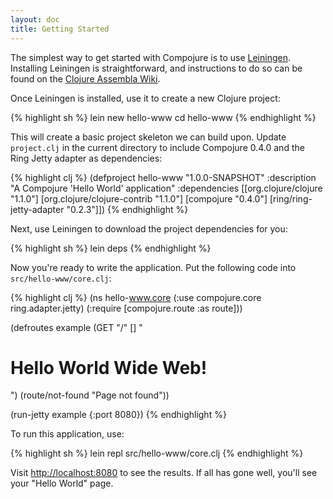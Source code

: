 ```yaml
---
layout: doc
title: Getting Started
---
```


The simplest way to get started with Compojure is to use [Leiningen][1].
Installing Leiningen is straightforward, and instructions to do so can be
found on the [Clojure Assembla Wiki][2].

Once Leiningen is installed, use it to create a new Clojure project:

{% highlight sh %}
lein new hello-www
cd hello-www
{% endhighlight %}

This will create a basic project skeleton we can build upon. Update
`project.clj` in the current directory to include Compojure 0.4.0 and the
Ring Jetty adapter as dependencies:

{% highlight clj %}
(defproject hello-www "1.0.0-SNAPSHOT"
  :description "A Compojure 'Hello World' application"
  :dependencies [[org.clojure/clojure "1.1.0"]
                 [org.clojure/clojure-contrib "1.1.0"]
                 [compojure "0.4.0"]
                 [ring/ring-jetty-adapter "0.2.3"]])
{% endhighlight %}

Next, use Leiningen to download the project dependencies for you:

{% highlight sh %}
lein deps
{% endhighlight %}

Now you're ready to write the application. Put the following code into
`src/hello-www/core.clj`:

{% highlight clj %}
(ns hello-www.core
  (:use compojure.core
        ring.adapter.jetty)
  (:require [compojure.route :as route]))

(defroutes example
  (GET "/" [] "<h1>Hello World Wide Web!</h1>")
  (route/not-found "Page not found"))

(run-jetty example {:port 8080})
{% endhighlight %}

To run this application, use:

{% highlight sh %}
lein repl src/hello-www/core.clj
{% endhighlight %}

Visit <http://localhost:8080> to see the results. If all has gone well, you'll
see your "Hello World" page.

[1]:http://github.com/technomancy/leiningen
[2]:http://www.assembla.com/wiki/show/clojure/Getting_Started_with_Leiningen

